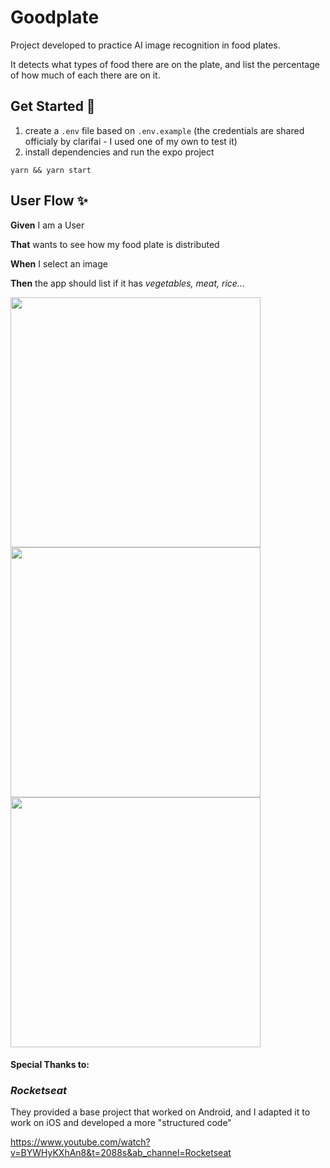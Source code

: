 
  # Goodplate  
  
  Project developed to practice AI image recognition in food plates.

  It detects what types of food there are on the plate, 
  and list the percentage of how much of each there are on it.

  ## Get Started 🚀  
  1. create a `.env` file based on `.env.example` 
  (the credentials are shared officialy by clarifai - I used one of my own to test it)
  2. install dependencies and run the expo project 
  
  ```
  yarn && yarn start
  ```
  
  ## User Flow ✨  
  **Given** I am a User
  
  **That** wants to see how my food plate is distributed

  **When** I select an image

  **Then** the app should list if it has _vegetables, meat, rice..._
  
  <image src="./assets/user-flow.gif" height="400"></image>
  <image src="./assets/home.png" height="400"></image>
  <image src="./assets/meat-plate.png" height="400"></image>

  #### Special Thanks to:
  ### _Rocketseat_

  They provided a base project that worked on Android,
  and I adapted it to work on iOS and developed a more "structured code"
  
  https://www.youtube.com/watch?v=BYWHyKXhAn8&t=2088s&ab_channel=Rocketseat
